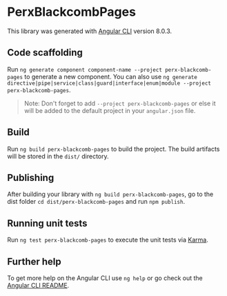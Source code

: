 # PerxBlackcombPages

This library was generated with [Angular CLI](https://github.com/angular/angular-cli) version 8.0.3.

## Code scaffolding

Run `ng generate component component-name --project perx-blackcomb-pages` to generate a new component. You can also use `ng generate directive|pipe|service|class|guard|interface|enum|module --project perx-blackcomb-pages`.
> Note: Don't forget to add `--project perx-blackcomb-pages` or else it will be added to the default project in your `angular.json` file. 

## Build

Run `ng build perx-blackcomb-pages` to build the project. The build artifacts will be stored in the `dist/` directory.

## Publishing

After building your library with `ng build perx-blackcomb-pages`, go to the dist folder `cd dist/perx-blackcomb-pages` and run `npm publish`.

## Running unit tests

Run `ng test perx-blackcomb-pages` to execute the unit tests via [Karma](https://karma-runner.github.io).

## Further help

To get more help on the Angular CLI use `ng help` or go check out the [Angular CLI README](https://github.com/angular/angular-cli/blob/master/README.md).
